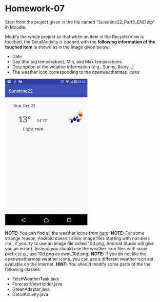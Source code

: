 # Homework-07

Start from the project given in the file named "Sunshine22_Part5_END.zip" in Moodle.

Modify the whole project so that when an item in the RecyclerView is touched, the DetailActivity is opened with the **following information of the touched item** is shown as in the image given below:
* Date
* Day (the big temperature), Min, and Max temperatures
* Description of the weather information (e.g., Sunny, Rainy...)
* The weather icon corresponding to the openweathermap icons

![hw-07](https://github.com/taneresme/te.android.practices/blob/master/hw07/docs/Homework-Lab4_Q2.png)

**NOTE:** You can find all the weather icons from [here](https://openweathermap.org/weather-conditions):
**NOTE:** For some strange reason, Android doesn't allow image files starting with numbers (i.e., if you try to use an image file called 10d.png, Android Studio will give you an error.). Instead you should use the weather icon files with some prefix (e.g., use 10d.png as owm_10d.png)
**NOTE:** If you do not like the openweathermap weather icons, you can use a different weather icon set available on the internet.
**HINT:** You should modify some parts of the the following classes:
* FetchWeatherTask.java
* ForecastViewHolder.java
* GreenAdapter.java
* DetailActivity.java